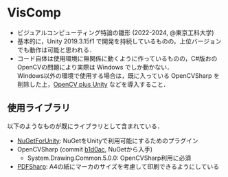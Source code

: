 # VisComp

- ビジュアルコンピューティング特論の雛形 (2022-2024, @東京工科大学)  
- 基本的に，Unity 2019.3.15f1 で開発を持続しているものの，上位バージョンでも動作は可能と思われる．  
- コード自体は使用環境に無関係に動くように作っているものの，C#版おのOpenCVの問題により実際は Windows でしか動かない．  
  Windows以外の環境で使用する場合は，既に入っている OpenCVSharp を削除した上，[OpenCV plus Unity](https://assetstore.unity.com/packages/tools/integration/opencv-plus-unity-85928) などを導入すること．  

## 使用ライブラリ

以下のようなものが既にライブラリとして含まれている．  

- [NuGetForUnity](https://github.com/GlitchEnzo/NuGetForUnity/releases/tag/v3.1.3): NuGetをUnityで利用可能にするためのプラグイン  
- OpenCVSharp (commit [b1d0ac](https://github.com/stnoh/VisComp/tree/b1d0ac5a257ecfe791991d6668586ea423af59f7), NuGetから入手)  
  + System.Drawing.Common.5.0.0: OpenCVSharp利用に必須  
- [PDFSharp](http://www.pdfsharp.net/): A4の紙にマーカのサイズを考慮して印刷できるようにしている  
